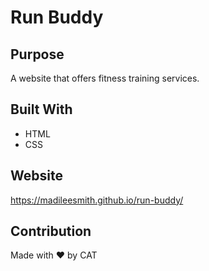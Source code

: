 # Run Buddy

## Purpose
A website that offers fitness training services.

## Built With
* HTML
* CSS

## Website
https://madileesmith.github.io/run-buddy/

## Contribution
Made with ❤️ by CAT
